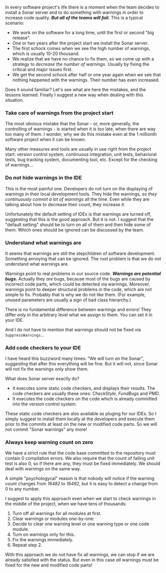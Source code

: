 In every software project's life there is a moment when the team decides to install a Sonar server and to do something with warnings in order to increase code quality. ***But all of the teams will fail.*** This is a typical scenario:

* We work on the software for a long time, until the first or second "big release".
* One or two years after the project start we install the Sonar server.
* The first schock comes when we see the high number of warnings, which is usually 10-20 thousand.
* We realize that we have no chance to fix them, so we come up with a strategy to *decrease the number of warnings*. Usually by fixing the critical and major issues first.
* We get the second schock after half or one year again when we see that nothing happened with the warnings. Their number has even increased.

Does it sound familiar? Let's see what are here the mistakes, and the lessons learned. Finally I suggest a new way when dealing with this situation.


### Take care of warnings from the project start

The most obvious mistake that the Sonar - or, more generally, the controlling of warnings - is started  when it is too late, when there are way too many of them. I wonder, why we do this mistake even at the 1 millionth software project when it can be known.

Many other measures and tools are usually in use right from the project start: version control system, continuous integration, unit tests, behavioral tests, bug tracking system, documenting tool, etc. Except for the checking of warnings...


### Do not hide warnings in the IDE

This is the most painful one. Developers do not turn on the displaying of warnings in their local development tools. They hide the warnings, so *they continuously commit a lot of warnings* all the time. Even while they are talking about how to decrease their count, they increase it.

Unfortunately the default setting of IDEs is that warnings are turned off, suggesting that this is the good approach. But it is not. I suggest that the "default setting" should be to turn on all of them and then hide some of them. Which ones should be ignored can be discussed by the team.


### Understand what warnings are

It seems that warnings are still the stepchildren of software development. Something annoying that can be ignored. The root problem is that we do not understand what warnings are.
 
Warnings point to real problems in our source code. ***Warnings are potential bugs.*** Actually they *are* bugs, because most of the bugs are caused by incorrect code parts, which could be detected via warnings. Moreover, warnings point to deeper structural problems in the code, which are not simple to fix. Probably that is why we do not like them. (For example, unused parameters are usually a sign of bad class hierarchy.)

There is no fundamental difference between warnings and errors! They differ only in the arbitrary level what we assign to them. You can set it in your IDE.

And I do not have to mention that warnings should not be fixed via `SuppressWarnings`...


### Add code checkers to your IDE

I have heard this buzzword many times: "We will turn on the Sonar", suggesting that after this everything will be fine. But it will not, since Sonar will not fix the warnings only show them. 

What does Sonar server exactly do? 

* It executes some static code checkers, and displays their results. The code checkers are usually these ones: *CheckStyle*, *FundBugs* and *PMD*.
* It executes the code checkers on the code which is already committed into the version control system.

These static code checkers are also available as pluging for our IDEs. So I simply suggest to install them locally at the developers and execute them prior to the commits at least on the new or modified code parts. So we will not commit "Sonar warnings" any more!


### Always keep warning count on zero

We have a strict rule that the code base committed to the repository must contain 0 compilation errors. We also require that the count of failing unit test is also 0, so if there are any, they must be fixed immediately. We should deal with warnings on the same way.

A simple "psychologycal" reason is that nobody will notice if the warning count changes from *16482* to *16492*, but it is easy to detect a change from 0 to any number.

I suggest to apply this approach even when we start to check warnings in the middle of the project, when we have tens of thousands:

1. Turn off all warnings for all modules at first.
1. Clear warnings or modules one-by-one:
  1. Decide to clear one warning level or one warning type or one code module. 
  1. Turn on warnings only for this. 
  1. Fix the warnings immediately.
1. Repeat step 2.

With this approach we do not have fix all warnings, we can stop if we are already satisfied with the status. But even in this case *all* warnings must be fixed for the new and modified code parts!
